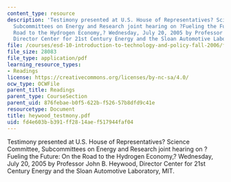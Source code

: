 ```yaml
---
content_type: resource
description: 'Testimony presented at U.S. House of Representatives? Science Committee,
  Subcommittees on Energy and Research joint hearing on ?Fueling the Future: On the
  Road to the Hydrogen Economy,? Wednesday, July 20, 2005 by Professor John B. Heywood,
  Director Center for 21st Century Energy and the Sloan Automotive Laboratory, MIT.'
file: /courses/esd-10-introduction-to-technology-and-policy-fall-2006/fd4e603bb391ff2814aef517944faf04_heywood_testmony.pdf
file_size: 28083
file_type: application/pdf
learning_resource_types:
- Readings
license: https://creativecommons.org/licenses/by-nc-sa/4.0/
ocw_type: OCWFile
parent_title: Readings
parent_type: CourseSection
parent_uid: 876febae-b0f5-622b-f526-57b8dfd9c41e
resourcetype: Document
title: heywood_testmony.pdf
uid: fd4e603b-b391-ff28-14ae-f517944faf04
---
```

Testimony presented at U.S. House of Representatives? Science Committee, Subcommittees on Energy and Research joint hearing on ?Fueling the Future: On the Road to the Hydrogen Economy,? Wednesday, July 20, 2005 by Professor John B. Heywood, Director Center for 21st Century Energy and the Sloan Automotive Laboratory, MIT.